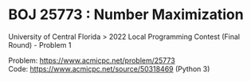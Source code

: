 # BOJ 25773 : Number Maximization
University of Central Florida > 2022 Local Programming Contest (Final Round) - Problem 1  
  
Problem: https://www.acmicpc.net/problem/25773  
Code: https://www.acmicpc.net/source/50318469 (Python 3)
